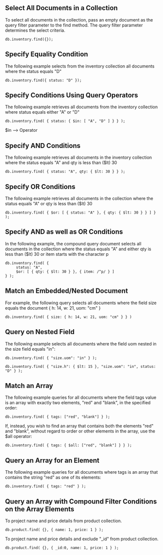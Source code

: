 Select All Documents in a Collection
----------------------------------------------------------------------------------------------------
To select all documents in the collection, pass an empty document as the query filter parameter 
to the find method. The query filter parameter determines the select criteria.

    db.inventory.find({});


Specify Equality Condition
---------------------------------------------------------------------------------------------------
The following example selects from the inventory collection all documents where the status equals "D"

    db.inventory.find({ status: "D" });


Specify Conditions Using Query Operators
---------------------------------------------------------------------------------------------------
The following example retrieves all documents from the inventory collection where status equals 
either "A" or "D"

    db.inventory.find( { status: { $in: [ "A", "D" ] } } );


$in --> Operator


Specify AND Conditions
----------------------------------------------------------------------------------------------------
The following example retrieves all documents in the inventory collection where the status equals "A" 
and qty is less than ($lt) 30

    db.inventory.find( { status: "A", qty: { $lt: 30 } } );


Specify OR Conditions
-----------------------------------------------------------------------------------------------------
The following example retrieves all documents in the collection where the status equals "A" or qty is 
less than ($lt) 30

    db.inventory.find( { $or: [ { status: "A" }, { qty: { $lt: 30 } } ] } );


Specify AND as well as OR Conditions
------------------------------------------------------------------------------------------------------
In the following example, the compound query document selects all documents in the collection where the 
status equals "A" and either qty is less than ($lt) 30 or item starts with the character p

    db.inventory.find( {
         status: "A",
         $or: [ { qty: { $lt: 30 } }, { item: /^p/ } ]
    } );

Match an Embedded/Nested Document
--------------------------------------------------------------------------------------------------------
For example, the following query selects all documents where the field size equals the document 
{ h: 14, w: 21, uom: "cm" }

    db.inventory.find( { size: { h: 14, w: 21, uom: "cm" } } )


Query on Nested Field
--------------------------------------------------------------------------------------------------------
The following example selects all documents where the field uom nested in the size field equals "in":

    db.inventory.find( { "size.uom": "in" } );

    db.inventory.find( { "size.h": { $lt: 15 }, "size.uom": "in", status: "D" } );


Match an Array
--------------------------------------------------------------------------------------------------------
The following example queries for all documents where the field tags value is an array with exactly two 
elements, "red" and "blank", in the specified order:

    db.inventory.find( { tags: ["red", "blank"] } );


If, instead, you wish to find an array that contains both the elements "red" and "blank", without 
regard to order or other elements in the array, use the $all operator:

    db.inventory.find( { tags: { $all: ["red", "blank"] } } );


Query an Array for an Element
-------------------------------------------------------------------------------------------------------
The following example queries for all documents where tags is an array that contains the string "red" 
as one of its elements:

    db.inventory.find( { tags: "red" } );


Query an Array with Compound Filter Conditions on the Array Elements
--------------------------------------------------------------------------------------------

To project name and price details from product collection.

    db.product.find( {}, { name: 1, price: 1 } );

To project name and price details and exclude "_id" from product collection.

    db.product.find( {}, { _id:0, name: 1, price: 1 } );
    
